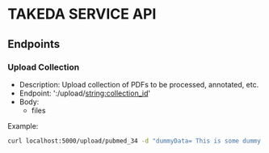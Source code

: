 # TAKEDA SERVICE API
## Endpoints
### Upload Collection
* Description: Upload collection of PDFs to be processed, annotated, etc.
* Endpoint: '<host>:<port>/upload/<string:collection_id>'
* Body:
    * files

Example:
```bash
curl localhost:5000/upload/pubmed_34 -d "dummyData= This is some dummy data."
```
